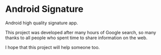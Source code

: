 # Android Signature
Android high quality signature app.

This project was developed after many hours of Google search, so many thanks to all people who spent time to share information on the web.

I hope that this project will help someone too.
